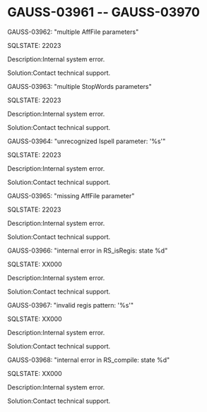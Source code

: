 # GAUSS-03961 -- GAUSS-03970<a name="EN-US_TOPIC_0302073546"></a>

GAUSS-03962: "multiple AffFile parameters"

SQLSTATE: 22023

Description:Internal system error.

Solution:Contact technical support.

GAUSS-03963: "multiple StopWords parameters"

SQLSTATE: 22023

Description:Internal system error.

Solution:Contact technical support.

GAUSS-03964: "unrecognized Ispell parameter: '%s'"

SQLSTATE: 22023

Description:Internal system error.

Solution:Contact technical support.

GAUSS-03965: "missing AffFile parameter"

SQLSTATE: 22023

Description:Internal system error.

Solution:Contact technical support.

GAUSS-03966: "internal error in RS\_isRegis: state %d"

SQLSTATE: XX000

Description:Internal system error.

Solution:Contact technical support.

GAUSS-03967: "invalid regis pattern: '%s'"

SQLSTATE: XX000

Description:Internal system error.

Solution:Contact technical support.

GAUSS-03968: "internal error in RS\_compile: state %d"

SQLSTATE: XX000

Description:Internal system error.

Solution:Contact technical support.

